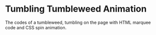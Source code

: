 # Tumbling Tumbleweed Animation
The codes of a tumbleweed, tumbling on the page with HTML marquee code and CSS spin animation.
